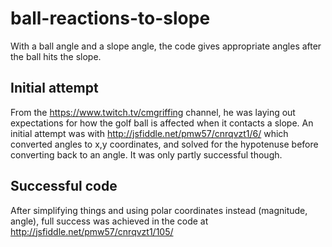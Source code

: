 # ball-reactions-to-slope
With a ball angle and a slope angle, the code gives appropriate angles after the ball hits the slope.

## Initial attempt
From the https://www.twitch.tv/cmgriffing channel, he was laying out expectations for how the golf ball is affected when it contacts a slope.
An initial attempt was with http://jsfiddle.net/pmw57/cnrqvzt1/6/ which converted angles to x,y coordinates, and solved for the hypotenuse before converting back to an angle. It was only partly successful though.

## Successful code
After simplifying things and using polar coordinates instead (magnitude, angle), full success was achieved in the code at http://jsfiddle.net/pmw57/cnrqvzt1/105/
